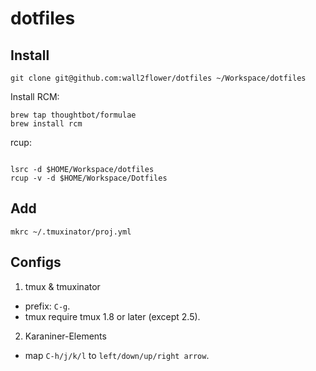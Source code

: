 # dotfiles

## Install

```
git clone git@github.com:wall2flower/dotfiles ~/Workspace/dotfiles
```

Install RCM:

```
brew tap thoughtbot/formulae
brew install rcm
```

rcup:

```

lsrc -d $HOME/Workspace/dotfiles
rcup -v -d $HOME/Workspace/Dotfiles
```

## Add

```
mkrc ~/.tmuxinator/proj.yml
```

## Configs

1. tmux & tmuxinator

- prefix: `C-g`.
- tmux require tmux 1.8 or later (except 2.5).

2. Karaniner-Elements

- map `C-h/j/k/l` to `left/down/up/right arrow`.
